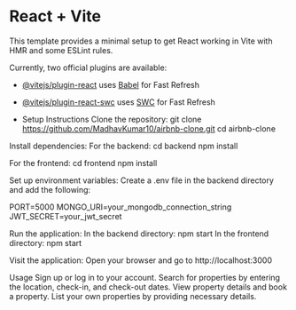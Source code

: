 # React + Vite

This template provides a minimal setup to get React working in Vite with HMR and some ESLint rules.

Currently, two official plugins are available:

- [@vitejs/plugin-react](https://github.com/vitejs/vite-plugin-react/blob/main/packages/plugin-react/README.md) uses [Babel](https://babeljs.io/) for Fast Refresh
- [@vitejs/plugin-react-swc](https://github.com/vitejs/vite-plugin-react-swc) uses [SWC](https://swc.rs/) for Fast Refresh

- Setup Instructions
Clone the repository:
git clone https://github.com/MadhavKumar10/airbnb-clone.git
cd airbnb-clone

Install dependencies:
For the backend:
cd backend
npm install

For the frontend:
cd frontend
npm install

Set up environment variables:
Create a .env file in the backend directory and add the following:

PORT=5000
MONGO_URI=your_mongodb_connection_string
JWT_SECRET=your_jwt_secret

Run the application:
In the backend directory:
npm start
In the frontend directory:
npm start

Visit the application:
Open your browser and go to http://localhost:3000

Usage
Sign up or log in to your account.
Search for properties by entering the location, check-in, and check-out dates.
View property details and book a property.
List your own properties by providing necessary details.



